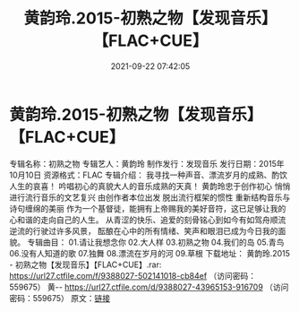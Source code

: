 ﻿---
title: 黄韵玲.2015-初熟之物【发现音乐】【FLAC+CUE】
date: 2021-09-22 07:42:05
categories: APE、FLAC、MP3
tags: 华语中文
---
# 黄韵玲.2015-初熟之物【发现音乐】【FLAC+CUE】

专辑名称：初熟之物
专辑艺人：黄韵玲
制作发行：发现音乐
发行日期：2015年10月10日
资源格式：FLAC
专辑介绍：
我寻找一种声音、漂流岁月的成熟、酌饮人生的哀喜！
吟唱初心的真貌大人的音乐成熟的天真！
黄韵玲忠于创作初心 悄悄进行流行音乐的文艺复兴
由创作者本位出发 脱出流行框架的惯性
重新结构音乐与诗句缠绵的美丽
作为一个基督徒，能拥有上帝赐我的美好音符，这已足够让我的心和谐的走向自己的人生。
从青涩的快乐、追爱的刻骨铭心到如今有如驾舟顺流逆流的行驶过许多风景，
酝酿在心中的所有情绪、笑声和眼泪已成为今日我的面貌。
专辑曲目：
01.请让我想念你
02.大人样
03.初熟之物
04.我们的岛
05.青鸟
06.没有人知道的歌
07.独舞
08.漂流在岁月的河
09.草根
下载地址：
黄韵玲.2015 - 初熟之物【发现音乐】【FLAC+CUE】.rar: https://url27.ctfile.com/f/9388027-502141018-cb84ef
（访问密码：559675）
黄--
https://url27.ctfile.com/d/9388027-43965153-916709
（访问密码：559675）
原文：[链接](https://blog.sina.com.cn/s/blog_1647c7e7601030u29.html)